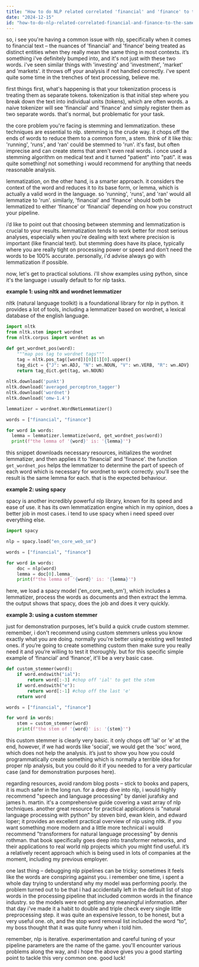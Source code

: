 ```yaml
---
title: "How to do NLP related correlated 'financial' and 'finance' to the same root?"
date: "2024-12-15"
id: "how-to-do-nlp-related-correlated-financial-and-finance-to-the-same-root"
---
```


so, i see you're having a common issue with nlp, specifically when it comes to financial text – the nuances of 'financial' and 'finance' being treated as distinct entities when they really mean the same thing in most contexts. it’s something i've definitely bumped into, and it's not just with these two words. i've seen similar things with 'investing' and 'investment', 'market' and 'markets'. it throws off your analysis if not handled correctly. i've spent quite some time in the trenches of text processing, believe me.

first things first, what's happening is that your tokenization process is treating them as separate tokens. tokenization is that initial step where you break down the text into individual units (tokens), which are often words. a naive tokenizer will see 'financial' and 'finance' and simply register them as two separate words. that's normal, but problematic for your task.

the core problem you're facing is stemming and lemmatization. these techniques are essential to nlp. stemming is the crude way. it chops off the ends of words to reduce them to a common form, a stem. think of it like this: 'running', 'runs', and 'ran' could be stemmed to 'run'. it's fast, but often imprecise and can create stems that aren't even real words. i once used a stemming algorithm on medical text and it turned "patient" into "pati". it was quite something! not something i would recommend for anything that needs reasonable analysis.

lemmatization, on the other hand, is a smarter approach. it considers the context of the word and reduces it to its base form, or lemma, which is actually a valid word in the language. so 'running', 'runs', and 'ran' would all lemmatize to 'run'. similarly, 'financial' and 'finance' should both be lemmatized to either 'finance' or ‘financial’ depending on how you construct your pipeline.

i’d like to point out that choosing between stemming and lemmatization is crucial to your results. lemmatization tends to work better for most serious analyses, especially when you're dealing with text where precision is important (like financial text). but stemming does have its place, typically where you are really tight on processing power or speed and don’t need the words to be 100% accurate. personally, i'd advise always go with lemmatization if possible. 

now, let's get to practical solutions. i'll show examples using python, since it's the language i usually default to for nlp tasks.

**example 1: using nltk and wordnet lemmatizer**

nltk (natural language toolkit) is a foundational library for nlp in python. it provides a lot of tools, including a lemmatizer based on wordnet, a lexical database of the english language.

```python
import nltk
from nltk.stem import wordnet
from nltk.corpus import wordnet as wn

def get_wordnet_pos(word):
    """map pos tag to wordnet tags"""
    tag = nltk.pos_tag([word])[0][1][0].upper()
    tag_dict = {"J": wn.ADJ, "N": wn.NOUN, "V": wn.VERB, "R": wn.ADV}
    return tag_dict.get(tag, wn.NOUN)
    
nltk.download('punkt')
nltk.download('averaged_perceptron_tagger')
nltk.download('wordnet')
nltk.download('omw-1.4')

lemmatizer = wordnet.WordNetLemmatizer()

words = ["financial", "finance"]

for word in words:
  lemma = lemmatizer.lemmatize(word, get_wordnet_pos(word))
  print(f"the lemma of '{word}' is: '{lemma}'")
```

this snippet downloads necessary resources, initializes the wordnet lemmatizer, and then applies it to 'financial' and 'finance'. the function `get_wordnet_pos` helps the lemmatizer to determine the part of speech of each word which is necessary for wordnet to work correctly. you'll see the result is the same lemma for each. that is the expected behaviour.

**example 2: using spacy**

spacy is another incredibly powerful nlp library, known for its speed and ease of use. it has its own lemmatization engine which in my opinion, does a better job in most cases. i tend to use spacy when i need speed over everything else. 

```python
import spacy

nlp = spacy.load("en_core_web_sm")

words = ["financial", "finance"]

for word in words:
    doc = nlp(word)
    lemma = doc[0].lemma_
    print(f"the lemma of '{word}' is: '{lemma}'")

```

here, we load a spacy model ('en_core_web_sm'), which includes a lemmatizer, process the words as documents and then extract the lemma. the output shows that spacy, does the job and does it very quickly.

**example 3: using a custom stemmer**

just for demonstration purposes, let's build a quick crude custom stemmer. remember, i don't recommend using custom stemmers unless you know exactly what you are doing. normally you're better using existing well tested ones. if you’re going to create something custom then make sure you really need it and you’re willing to test it thoroughly. but for this specific simple example of ‘financial’ and ‘finance’, it'll be a very basic case.

```python
def custom_stemmer(word):
    if word.endswith("ial"):
        return word[:-3] #chop off 'ial' to get the stem
    if word.endswith("e"):
        return word[:-1] #chop off the last 'e'
    return word

words = ["financial", "finance"]

for word in words:
    stem = custom_stemmer(word)
    print(f"the stem of '{word}' is: '{stem}'")
```

this custom stemmer is clearly very basic. it only chops off 'ial' or 'e' at the end, however, if we had words like 'social', we would get the ‘soc’ word, which does not help the analysis. it’s just to show you how you could programmatically create something which is normally a terrible idea for proper nlp analysis, but you could do it if you needed to for a very particular case (and for demonstration purposes here).

regarding resources, avoid random blog posts – stick to books and papers, it is much safer in the long run. for a deep dive into nlp, i would highly recommend "speech and language processing" by daniel jurafsky and james h. martin. it's a comprehensive guide covering a vast array of nlp techniques. another great resource for practical applications is "natural language processing with python" by steven bird, ewan klein, and edward loper; it provides an excellent practical overview of nlp using nltk. if you want something more modern and a little more technical i would recommend "transformers for natural language processing" by dennis rothman. that book specifically goes deep into transformer networks, and their applications to real world nlp projects which you might find useful. it’s a relatively recent approach which is being used in lots of companies at the moment, including my previous employer.

one last thing – debugging nlp pipelines can be tricky; sometimes it feels like the words are conspiring against you. i remember one time, i spent a whole day trying to understand why my model was performing poorly. the problem turned out to be that i had accidentally left in the default list of stop words in the processing pipeline that included common words in the finance industry. so the models were not getting any meaningful information. after that day i've made it a habit to double and triple check every single little preprocessing step. it was quite an expensive lesson, to be honest, but a very useful one. oh, and the stop word removal list included the word “to”, my boss thought that it was quite funny when i told him.

remember, nlp is iterative. experimentation and careful tuning of your pipeline parameters are the name of the game. you'll encounter various problems along the way, and i hope the above gives you a good starting point to tackle this very common one. good luck!
